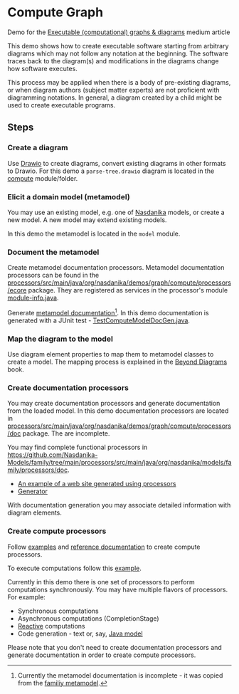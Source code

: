# Compute Graph

Demo for the [Executable (computational) graphs & diagrams](https://medium.com/nasdanika/executable-computational-graphs-diagrams-1eeffc80976d) medium article

This demo shows how to create executable software starting from arbitrary diagrams which may not follow any notation at the beginning.
The software traces back to the diagram(s) and modifications in the diagrams change how software executes.

This process may be applied when there is a body of pre-existing diagrams, or when diagram authors (subject matter experts) are not proficient with diagramming notations.
In general, a diagram created by a child might be used to create executable programs.

## Steps

### Create a diagram

Use [Drawio](https://www.drawio.com/) to create diagrams, convert existing diagrams in other formats to Drawio.
For this demo a ``parse-tree.drawio`` diagram is located in the [compute](compute) module/folder.

### Elicit a domain model (metamodel)

You may use an existing model, e.g. one of [Nasdanika](https://docs.nasdanika.org/index.html) models, or create a new model.
A new model may extend existing models.

In this demo the metamodel is located in the ``model`` module.

### Document the metamodel

Create metamodel documentation processors. 
Metamodel documentation processors can be found in the [processors/src/main/java/org/nasdanika/demos/graph/compute/processors/ecore](processors/src/main/java/org/nasdanika/demos/graph/compute/processors/ecore) package. 
They are registered as services in the processor's module [module-info.java](processors/src/main/java/module-info.java).

Generate [metamodel documentation](https://nasdanika-demos.github.io/compute-graph/)[^not_complete].
In this demo documentation is generated with a JUnit test - [TestComputeModelDocGen.java](generator/src/test/java/org/nasdanika/demos/graph/compute/generator/tests/TestComputeModelDocGen.java).

[^not_complete]: Currently the metamodel documentation is incomplete - it was copied from the [familiy metamodel](https://family.models.nasdanika.org/).

### Map the diagram to the model

Use diagram element properties to map them to metamodel classes to create a model. 
The mapping process is explained in the [Beyond Diagrams](https://leanpub.com/beyond-diagrams) book.

### Create documentation processors

You may create documentation processors and generate documentation from the loaded model. 
In this demo documentation processors are located in [processors/src/main/java/org/nasdanika/demos/graph/compute/processors/doc](processors/src/main/java/org/nasdanika/demos/graph/compute/processors/doc) package.
The are incomplete. 

You may find complete functional processors in https://github.com/Nasdanika-Models/family/tree/main/processors/src/main/java/org/nasdanika/models/family/processors/doc. 

* [An example of a web site generated using processors](https://family.models.nasdanika.org/demos/mapping/)
* [Generator](https://github.com/Nasdanika-Models/family/blob/main/demos/mapping/src/test/java/org/nasdanika/models/family/demos/mapping/tests/TestFamilyMappingSiteGen.java)

With documentation generation you may associate detailed information with diagram elements.

### Create compute processors

Follow [examples](compute/src/main/java/org/nasdanika/demos/graph/compute/computers/sync) and [reference documentation](https://docs.nasdanika.org/core/graph/index.html#processors-and-processor-factories) to create compute processors.

To execute computations follow this [example](compute/src/test/java/org/nasdanika/demos/graph/compute/tests/ComputeGraphTests.java).

Currently in this demo there is one set of processors to perform computations synchronously. 
You may have multiple flavors of processors. 
For example:

* Synchronous computations
* Asynchronous computations (CompletionStage)
* [Reactive](https://projectreactor.io/) computations
* Code generation - text or, say, [Java model](https://java.models.nasdanika.org/)

Please note that you don't need to create documentation processors and generate documentation in order to create compute processors.
